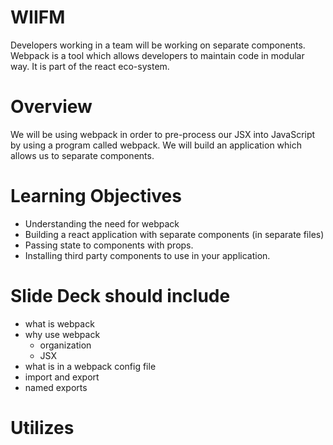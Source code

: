# WIIFM

Developers working in a team will be working on separate components. Webpack is a tool which allows developers to maintain code in modular way. It is part of the react eco-system.



# Overview

We will be using webpack in order to pre-process our JSX into JavaScript by using a program called webpack. We will build an application which allows us to separate components.

# Learning Objectives

- Understanding the need for webpack 
- Building a react application with separate components (in separate files)
- Passing state to components with props.
- Installing third party components to use in your application.

# Slide Deck should include
- what is webpack
- why use webpack
  - organization
  - JSX
- what is in a webpack config file
- import and export
- named exports

# Utilizes

